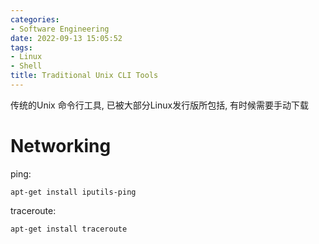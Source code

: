 ```yaml
---
categories:
- Software Engineering
date: 2022-09-13 15:05:52
tags:
- Linux
- Shell
title: Traditional Unix CLI Tools
---
```


传统的Unix 命令行工具, 已被大部分Linux发行版所包括, 有时候需要手动下载

<!--more-->

# Networking



ping:

```shell
apt-get install iputils-ping
```



traceroute:

```shell
apt-get install traceroute
```